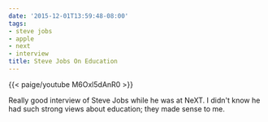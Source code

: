 ```yaml
---
date: '2015-12-01T13:59:48-08:00'
tags:
- steve jobs
- apple
- next
- interview
title: Steve Jobs On Education
---
```


{{< paige/youtube M6Oxl5dAnR0 >}}

Really good interview of Steve Jobs while he was at NeXT. I didn't know he had such strong views about education; they made sense to me.
